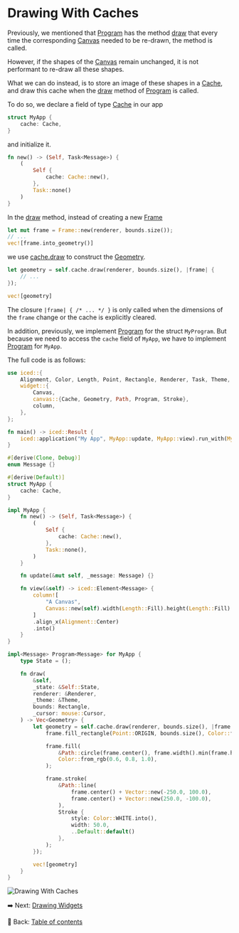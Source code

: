 # Drawing With Caches

Previously, we mentioned that [Program](https://docs.rs/iced/0.13.1/iced/widget/canvas/trait.Program.html) has the method [draw](https://docs.rs/iced/0.13.1/iced/widget/canvas/trait.Program.html#tymethod.draw) that every time the corresponding [Canvas](https://docs.rs/iced/0.13.1/iced/widget/canvas/struct.Canvas.html) needed to be re-drawn, the method is called.

However, if the shapes of the [Canvas](https://docs.rs/iced/0.13.1/iced/widget/canvas/struct.Canvas.html) remain unchanged, it is not performant to re-draw all these shapes.

What we can do instead, is to store an image of these shapes in a [Cache](https://docs.rs/iced/0.13.1/iced/widget/canvas/type.Cache.html), and draw this cache when the [draw](https://docs.rs/iced/0.13.1/iced/widget/canvas/trait.Program.html#tymethod.draw) method of [Program](https://docs.rs/iced/0.13.1/iced/widget/canvas/trait.Program.html) is called.

To do so, we declare a field of type [Cache](https://docs.rs/iced/0.13.1/iced/widget/canvas/type.Cache.html) in our app

```rust
struct MyApp {
    cache: Cache,
}
```

and initialize it.

```rust
fn new() -> (Self, Task<Message>) {
    (
        Self {
            cache: Cache::new(),
        },
        Task::none()
    )
}
```

In the [draw](https://docs.rs/iced/0.13.1/iced/widget/canvas/trait.Program.html#tymethod.draw) method, instead of creating a new [Frame](https://docs.rs/iced/0.13.1/iced/widget/canvas/type.Frame.html)

```rust
let mut frame = Frame::new(renderer, bounds.size());
// ...
vec![frame.into_geometry()]
```

we use [cache.draw](https://docs.rs/iced/0.13.1/iced/widget/canvas/type.Cache.html#method.draw) to construct the [Geometry](https://docs.rs/iced/0.13.1/iced/widget/canvas/type.Geometry.html).

```rust
let geometry = self.cache.draw(renderer, bounds.size(), |frame| {
    // ...
});

vec![geometry]
```

The closure `|frame| { /* ... */ }` is only called when the dimensions of the `frame` change or the cache is explicitly cleared.

In addition, previously, we implement [Program](https://docs.rs/iced/0.13.1/iced/widget/canvas/trait.Program.html) for the struct `MyProgram`. But because we need to access the `cache` field of `MyApp`, we have to implement [Program](https://docs.rs/iced/0.13.1/iced/widget/canvas/trait.Program.html) for `MyApp`.

The full code is as follows:

```rust
use iced::{
    Alignment, Color, Length, Point, Rectangle, Renderer, Task, Theme, Vector, mouse,
    widget::{
        Canvas,
        canvas::{Cache, Geometry, Path, Program, Stroke},
        column,
    },
};

fn main() -> iced::Result {
    iced::application("My App", MyApp::update, MyApp::view).run_with(MyApp::new)
}

#[derive(Clone, Debug)]
enum Message {}

#[derive(Default)]
struct MyApp {
    cache: Cache,
}

impl MyApp {
    fn new() -> (Self, Task<Message>) {
        (
            Self {
                cache: Cache::new(),
            },
            Task::none(),
        )
    }

    fn update(&mut self, _message: Message) {}

    fn view(&self) -> iced::Element<Message> {
        column![
            "A Canvas",
            Canvas::new(self).width(Length::Fill).height(Length::Fill)
        ]
        .align_x(Alignment::Center)
        .into()
    }
}

impl<Message> Program<Message> for MyApp {
    type State = ();

    fn draw(
        &self,
        _state: &Self::State,
        renderer: &Renderer,
        _theme: &Theme,
        bounds: Rectangle,
        _cursor: mouse::Cursor,
    ) -> Vec<Geometry> {
        let geometry = self.cache.draw(renderer, bounds.size(), |frame| {
            frame.fill_rectangle(Point::ORIGIN, bounds.size(), Color::from_rgb(0.0, 0.2, 0.4));

            frame.fill(
                &Path::circle(frame.center(), frame.width().min(frame.height()) / 4.0),
                Color::from_rgb(0.6, 0.8, 1.0),
            );

            frame.stroke(
                &Path::line(
                    frame.center() + Vector::new(-250.0, 100.0),
                    frame.center() + Vector::new(250.0, -100.0),
                ),
                Stroke {
                    style: Color::WHITE.into(),
                    width: 50.0,
                    ..Default::default()
                },
            );
        });

        vec![geometry]
    }
}
```

![Drawing With Caches](./pic/drawing_with_caches.png)

:arrow_right:  Next: [Drawing Widgets](./drawing_widgets.md)

:blue_book: Back: [Table of contents](./../README.md)
